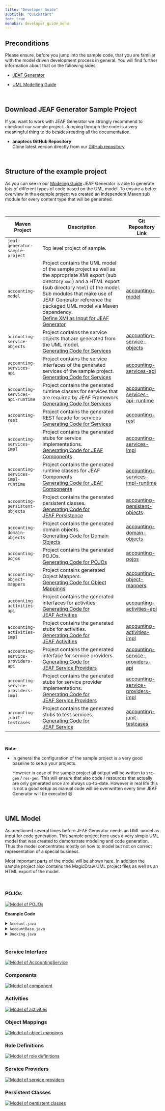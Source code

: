 ```yaml
---
title: "Developer Guide"
subtitle: "Quickstart"
toc: true
menubar: developer_guide_menu
---
```


## Preconditions

Please ensure, before you jump into the sample code, that you are familiar with the model driven development process in general. You will find further information about that on the following sides:<br>

- [JEAF Generator](../)

- [UML Modelling Guide](../../uml-modeling-guide)

<br>

## Download JEAF Generator Sample Project

If you want to work with JEAF Generator we strongly recommend to checkout our sample project. Jumping through the code is a very meaningful thing to do besides reading all the documentation.<br>

- **anaptecs GitHub Repository**  
  Clone latest version directly from our [GitHub repository](https://github.com/anaptecs/jeaf-generator-samples)

<br>

## Structure of the example project

As you can see in our [Modeling Guide](../../uml-modeling-guide) JEAF Generator is able to generate lots of different types of code based on the UML model. To ensure a better overview in the example project we created an independent Maven sub module for every content 
type that will be generated.

<br>

| **Maven Project**                   | **Description**                                                                                                                                                                                                                                                                                                                                                                                            | **Git Repository Link**                                                                                                                                                                                                                        |
| ----------------------------------- | ---------------------------------------------------------------------------------------------------------------------------------------------------------------------------------------------------------------------------------------------------------------------------------------------------------------------------------------------------------------------------------------------------------- | ---------------------------------------------------------------------------------------------------------------------------------------------------------------------------------------------------------------------------------------------- |
| `jeaf-generator-sample-project`     | Top level project of sample.                                                                                                                                                                                                                                                                                                                                                                               |                                                                                                                                                                                                                                                |
| `accounting-model`                  | Project contains the UML model of the sample project as well as the appropriate XMI export (sub directory `xmi`) and a HTML export (sub directory `html`) of the model. Sub modules that make use of JEAF Generator reference the packaged UML model via Maven dependency.<br>[Define XMI as Input for JEAF Generator](../developer-guide/maven-integration/#configuration-of-jeaf-generator-maven-plugin) | [accounting-model](accounting-model/")                                                                                                                                                                                                         |
| `accounting-service-objects`        | Project contains the service objects that are generated from the UML model.<br>[Generating Code for Services](../developer-guide/code-for-jeaf-services)                                                                                                                                                                                                                                                   | [accounting-service-objects](https://bitbucket.org/anaptecs/jeaf-generator-samples/src/master/accounting-service-objects/ "https://bitbucket.org/anaptecs/jeaf-generator-samples/src/master/accounting-service-objects/")                      |
| `accounting-services-api`           | Project contains the service interfaces of the generated services of the sample project.<br>[Generating Code for Services](../developer-guide/code-for-jeaf-services)                                                                                                                                                                                                                                      | [accounting-services-api](https://bitbucket.org/anaptecs/jeaf-generator-samples/src/master/accounting-services-api/ "https://bitbucket.org/anaptecs/jeaf-generator-samples/src/master/accounting-services-api/")                               |
| `accounting-services-api-runtime`   | Project contains the generated runtime classes for services that are required by JEAF Framework<br>[Generating Code for Services](../developer-guide/code-for-jeaf-services)                                                                                                                                                                                                                               | [accounting-services-api-runtime](https://bitbucket.org/anaptecs/jeaf-generator-samples/src/master/accounting-services-api-runtime/ "https://bitbucket.org/anaptecs/jeaf-generator-samples/src/master/accounting-services-api-runtime/")       |
| `accounting-rest`                   | Project contains the generated REST facade for services<br>[Generating Code for Services](../developer-guide/code-for-jeaf-services)                                                                                                                                                                                                                                                                       | [accounting-rest](https://bitbucket.org/anaptecs/jeaf-generator-samples/src/master/accounting-rest/ "https://bitbucket.org/anaptecs/jeaf-generator-samples/src/master/accounting-rest/")                                                       |
| `accounting-services-impl`          | Project contains the generated stubs for service implementations.<br>[Generating Code for JEAF Components](../developer-guide/code-for-jeaf-components)                                                                                                                                                                                                                                                    | [accounting-services-impl](https://bitbucket.org/anaptecs/jeaf-generator-samples/src/master/accounting-services-impl/ "https://bitbucket.org/anaptecs/jeaf-generator-samples/src/master/accounting-services-impl/")                            |
| `accounting-services-impl-runtime`  | Project contains the generated runtime classes for JEAF Components<br>[Generating Code for JEAF Components](../developer-guide/code-for-jeaf-components)                                                                                                                                                                                                                                                   | [accounting-services-impl-runtime](https://bitbucket.org/anaptecs/jeaf-generator-samples/src/master/accounting-services-impl-runtime/ "https://bitbucket.org/anaptecs/jeaf-generator-samples/src/master/accounting-services-impl-runtime/")    |
| `accounting-persistent-objects`     | Project contains the generated persistent classes.<br>[Generating Code for JEAF Persistence](../developer-guide/code-for-jeaf-persistence)                                                                                                                                                                                                                                                                 | [accounting-persistent-objects](https://bitbucket.org/anaptecs/jeaf-generator-samples/src/master/accounting-persistent-objects/ "https://bitbucket.org/anaptecs/jeaf-generator-samples/src/master/accounting-persistent-objects/")             |
| `accounting-domain-objects`         | Project contains the generated domain objects.<br>[Generating Code for Domain Objects](../developer-guide/code-for-domain-objects)                                                                                                                                                                                                                                                                         | [accounting-domain-objects](https://bitbucket.org/anaptecs/jeaf-generator-samples/src/master/accounting-domain-objects/ "https://bitbucket.org/anaptecs/jeaf-generator-samples/src/master/accounting-domain-objects/")                         |
| `accounting-pojos`                  | Project contains the generated POJOs.<br>[Generating Code for POJOs](../developer-guide/code-for-pojos)                                                                                                                                                                                                                                                                                                    | [accounting-pojos](https://bitbucket.org/anaptecs/jeaf-generator-samples/src/master/accounting-pojos/ "https://bitbucket.org/anaptecs/jeaf-generator-samples/src/master/accounting-pojos/")                                                    |
| `accounting-object-mappers`         | Project contains generated Object Mappers.<br>[Generating Code for Object Mappings](../developer-guide/code-for-object-mappings)                                                                                                                                                                                                                                                                           | [accounting-object-mappers](https://bitbucket.org/anaptecs/jeaf-generator-samples/src/master/accounting-object-mappers/ "https://bitbucket.org/anaptecs/jeaf-generator-samples/src/master/accounting-object-mappers/")                         |
| `accounting-activities-api`         | Project contains the generated interfaces for activities.<br>[Generating Code for JEAF Activities](../developer-guide/code-for-jeaf-activities)                                                                                                                                                                                                                                                            | [accounting-activities-api](https://bitbucket.org/anaptecs/jeaf-generator-samples/src/master/accounting-activities-api/ "https://bitbucket.org/anaptecs/jeaf-generator-samples/src/master/accounting-activities-api/")                         |
| `accounting-activities-impl`        | Project contains the generated stubs for activities.<br>[Generating Code for JEAF Activities](../developer-guide/code-for-jeaf-activities)                                                                                                                                                                                                                                                                 | [accounting-activities-impl](https://bitbucket.org/anaptecs/jeaf-generator-samples/src/master/accounting-activities-impl/ "https://bitbucket.org/anaptecs/jeaf-generator-samples/src/master/accounting-activities-impl/")                      |
| `accounting-service-providers-api`  | Project contains the generated interface for service providers.<br>[Generating Code for JEAF Service Providers](../developer-guide/code-for-jeaf-service-providers)                                                                                                                                                                                                                                        | [accounting-service-providers-api](https://bitbucket.org/anaptecs/jeaf-generator-samples/src/master/accounting-service-providers-api/ "https://bitbucket.org/anaptecs/jeaf-generator-samples/src/master/accounting-service-providers-api/")    |
| `accounting-service-providers-impl` | Project contains the generated stubs for service provider implementations.<br>[Generating Code for JEAF Service Providers](../developer-guide/code-for-jeaf-service-providers)                                                                                                                                                                                                                             | [accounting-service-providers-impl](https://bitbucket.org/anaptecs/jeaf-generator-samples/src/master/accounting-service-providers-impl/ "https://bitbucket.org/anaptecs/jeaf-generator-samples/src/master/accounting-service-providers-impl/") |
| `accounting-junit-testcases`        | Project contains the generated stubs to test services.<br>[Generating Code for JEAF Service](../developer-guide/code-for-jeaf-services)                                                                                                                                                                                                                                                                    | [accounting-junit-testcases](https://bitbucket.org/anaptecs/jeaf-generator-samples/src/master/accounting-junit-testcases/ "https://bitbucket.org/anaptecs/jeaf-generator-samples/src/master/accounting-junit-testcases/")                      |

<br>

**Note:**

* In general the configuration of the sample project is a very good baseline to setup your projects.<br>
  
  However in case of the sample project all output will be written to `src-gen` / `res-gen`. This will ensure that also code / resources that actually are only generated once are always up-to-date. However in real life this is not a good setup as manual code will be overwritten every time JEAF Generator will be executed :smile:

<br>

## UML Model

As mentioned several times before JEAF Generator needs an UML model as input for code generation. This sample project here uses a very simple UML model that was created to demonstrate modeling and code generation. Thus the model concentrates mostly on how to model but not on correct representation of a special business.<br>

Most important parts of the model will be shown here. In addition the sample project also contains the MagicDraw UML project files as well as an HTML export of the model.

<br>

### POJOs
<a href="../../images/model_pojos.jpg" target="_blank">
<img src="../../images/model_pojos.jpg" alt="Model of POJOs">
</a>

**Example Code**
<details>
  <summary><code>Account.java</code></summary>
  <script src="https://emgithub.com/embed-v2.js?target=https%3A%2F%2Fgithub.com%2Fanaptecs%2Fjeaf-generator-samples%2Fblob%2Fmaster%2Faccounting-pojos%2Fsrc-gen%2Fmain%2Fjava%2Fcom%2Fanaptecs%2Fjeaf%2Faccounting%2Fimpl%2Fpojo%2FAccount.java&style=base16%2Fatelier-forest-light&type=code&showBorder=on&showFileMeta=on&showFullPath=on&showCopy=on"></script>
</details>
<details>
  <summary><code>AccountBase.java</code></summary>
  <script src="https://emgithub.com/embed-v2.js?target=https%3A%2F%2Fgithub.com%2Fanaptecs%2Fjeaf-generator-samples%2Fblob%2Fmaster%2Faccounting-pojos%2Fsrc-gen%2Fmain%2Fjava%2Fcom%2Fanaptecs%2Fjeaf%2Faccounting%2Fimpl%2Fpojo%2FAccountBase.java&style=base16%2Fatelier-forest-light&type=code&showBorder=on&showFileMeta=on&showFullPath=on&showCopy=on"></script>
</details>
<details>
  <summary><code>Booking.java</code></summary>
  <script src="https://emgithub.com/embed-v2.js?target=https%3A%2F%2Fgithub.com%2Fanaptecs%2Fjeaf-generator-samples%2Fblob%2Fmaster%2Faccounting-pojos%2Fsrc-gen%2Fmain%2Fjava%2Fcom%2Fanaptecs%2Fjeaf%2Faccounting%2Fimpl%2Fpojo%2FBooking.java&style=base16%2Fatelier-forest-light&type=code&showBorder=on&showFileMeta=on&showFullPath=on&showCopy=on"></script>
</details>

<br>

### Service Interface
<a href="../../images/model_accounting_service.jpg" target="_blank">
<img src="../../images/model_accounting_service.jpg" alt="Model of AccountingService">
</a>

<br>

### Components
<a href="../../images/model_accounting_component.jpg" target="_blank">
<img src="../../images/model_accounting_component.jpg" alt="Model of component">
</a>

<br>

### Activities
<a href="../../images/model_activities.jpg" target="_blank">
<img src="../../images/model_activities.jpg" alt="Model of activities">
</a>

<br>

### Object Mappings
<a href="../../images/model_object_mappings.jpg" target="_blank">
<img src="../../images/model_object_mappings.jpg" alt="Model of object mappings">
</a>

<br>

### Role Definitions
<a href="../../images/model_role_definitions.jpg" target="_blank">
<img src="../../images/model_role_definitions.jpg" alt="Model of role definitions">
</a>

<br>

### Service Providers
<a href="../../images/model_service_providers.jpg" target="_blank">
<img src="../../images/model_service_providers.jpg" alt="Model of service providers">
</a>

<br>

### Persistent Classes
<a href="../../images/model_persistent_classes.jpg" target="_blank">
<img src="../../images/model_persistent_classes.jpg" alt="Model of persistent classes">
</a>
